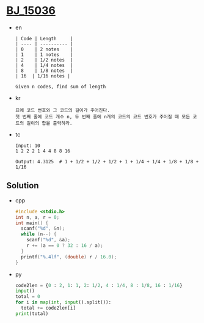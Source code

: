 # [BJ_15036](https://acmicpc.net/problem/15036)

* en

  ```en
  | Code | Length     |
  | ---- | ---------- |
  | 0    | 2 notes    |
  | 1    | 1 notes    |
  | 2    | 1/2 notes  |
  | 4    | 1/4 notes  |
  | 8    | 1/8 notes  |
  | 16  | 1/16 notes |

  Given n codes, find sum of length
  ```

* kr

  ```kr
  표에 코드 번호와 그 코드의 길이가 주어진다.
  첫 번째 줄에 코드 개수 n, 두 번째 줄에 n개의 코드의 코드 번호가 주어질 때 모든 코드의 길이의 합을 출력하라.
  ```

* tc

  ```tc
  Input: 10
  1 2 2 2 1 4 4 8 8 16

  Output: 4.3125  # 1 + 1/2 + 1/2 + 1/2 + 1 + 1/4 + 1/4 + 1/8 + 1/8 + 1/16
  ```

## Solution

* cpp

  ```cpp
  #include <stdio.h>
  int n, a, r = 0;
  int main() {
    scanf("%d", &n);
    while (n--) {
      scanf("%d", &a);
      r += (a == 0 ? 32 : 16 / a);
    }
    printf("%.4lf", (double) r / 16.0);
  }
  ```

* py

  ```py
  code2len = {0 : 2, 1: 1, 2: 1/2, 4 : 1/4, 8 : 1/8, 16 : 1/16}
  input()
  total = 0
  for i in map(int, input().split()):
    total += code2len[i]
  print(total)
  ```
